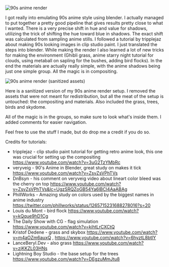 
![90s anime render](https://user-images.githubusercontent.com/11538692/150200923-21247c45-d784-4f1a-a8be-808abe05c1fc.jpg)

I got really into emulating 90s anime style using blender. I actually managed to put together a pretty good pipeline that gives results pretty close to what I wanted.  There is a very precise shift in hue and value for shadows, utilizing the trick of shifting the hue toward blue in shadows. The exact shift was calculated from sampling anime stills. I followed a tutorial by tripplejaz about making 90s looking images in clip studio paint. I just translated the steps into blender.
While making the render I also learned a lot of new tricks for making the environment (Ghibli grass, anime starry night tutorial for clouds, using metaball on sapling for the bushes, adding bird flocks).
In the end the materials are actually really simple, with the anime shadows being just one simple  group. All the magic is in compositing. 


![90s anime render (sanitized assets)](https://user-images.githubusercontent.com/11538692/150199895-86316962-b845-4aad-a0c0-ba34cee8c966.jpg)

Here is a sanitized version of my 90s anime render setup. I removed the assets that were not meant for redistribution, but all the meat of the setup is untouched: the compositing and materials. Also included the grass, trees, birds and skydome.

All of the magic is in the groups, so make sure to look what's inside them. I added comments for easier navigation.

Feel free to use the stuff I made, but do drop me a credit if you do so.

Credits for tutorials:

* tripplejaz - clip studio paint tutorial for getting retro anime look, this one was crucial for setting up the compositing https://www.youtube.com/watch?v=3uG2TzYMbRc
* veryveig - 90's Anime in Blender, great study on makes it tick https://www.youtube.com/watch?v=ZsvZsVPhTVs
* DnBsyn - his comment on veryveig video about lineart color bleed was the cherry on top https://www.youtube.com/watch?v=ZsvZsVPhTVs&lc=UgzSRQZoGB54Ya6lBCl4AaABAg
* PhillWorks - Amazing study on colors used by the biggest names in anime industry https://twitter.com/phillworks/status/1265715231688278016?s=20
* Louis du Mont - bird flock https://www.youtube.com/watch?v=kQque9hD1Cg
* The Daily Show with CG - flag simulation https://www.youtube.com/watch?v=kihtLrCXCtQ
* Kristof Dedene - grass and skybox https://www.youtube.com/watch?v=m4aOZm6auxQ , https://www.youtube.com/watch?v=6hyztL8btlY
* LanceBeryl․Dev - also grass https://www.youtube.com/watch?v=zjKKZL03HNs
* Lightning Boy Studio - the base setup for the trees https://www.youtube.com/watch?v=DEgzuMmJtu8
